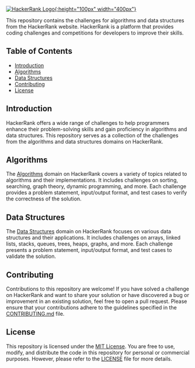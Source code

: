 [![HackerRank Logo](https://blog.hackerrank.com/wp-content/uploads/2017/04/logo_HRwordmark2700x670_2-1.png){:height="100px" width="400px"}](https://www.hackerrank.com/)


This repository contains the challenges for algorithms and data structures from the HackerRank website. HackerRank is a platform that provides coding challenges and competitions for developers to improve their skills.

## Table of Contents

- [Introduction](#introduction)
- [Algorithms](#algorithms)
- [Data Structures](#data-structures)
- [Contributing](#contributing)
- [License](#license)

## Introduction

HackerRank offers a wide range of challenges to help programmers enhance their problem-solving skills and gain proficiency in algorithms and data structures. This repository serves as a collection of the challenges from the algorithms and data structures domains on HackerRank.

## Algorithms

The [Algorithms](https://www.hackerrank.com/domains/algorithms) domain on HackerRank covers a variety of topics related to algorithms and their implementations. It includes challenges on sorting, searching, graph theory, dynamic programming, and more. Each challenge provides a problem statement, input/output format, and test cases to verify the correctness of the solution.

## Data Structures

The [Data Structures](https://www.hackerrank.com/domains/data-structures) domain on HackerRank focuses on various data structures and their applications. It includes challenges on arrays, linked lists, stacks, queues, trees, heaps, graphs, and more. Each challenge presents a problem statement, input/output format, and test cases to validate the solution.

## Contributing

Contributions to this repository are welcome! If you have solved a challenge on HackerRank and want to share your solution or have discovered a bug or improvement in an existing solution, feel free to open a pull request. Please ensure that your contributions adhere to the guidelines specified in the [CONTRIBUTING.md](CONTRIBUTING.md) file.

## License

This repository is licensed under the [MIT License](LICENSE). You are free to use, modify, and distribute the code in this repository for personal or commercial purposes. However, please refer to the [LICENSE](LICENSE) file for more details.

